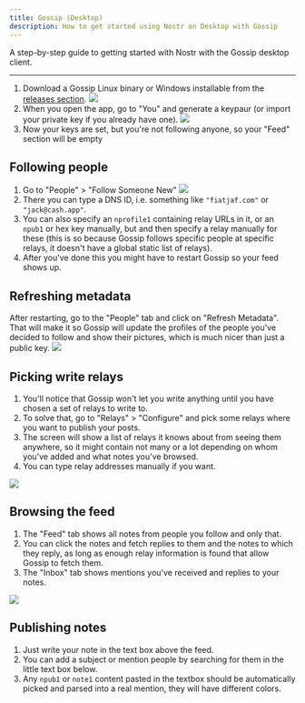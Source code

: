 ```yaml
---
title: Gossip (Desktop)
description: How to get started using Nostr on Desktop with Gossip
---
```


A step-by-step guide to getting started with Nostr with the Gossip desktop client.

---

1. Download a Gossip Linux binary or Windows installable from the [releases section](https://github.com/mikedilger/gossip/releases). ![](/images/gossip-install.png)
1. When you open the app, go to "You" and generate a keypaur (or import your private key if you already have one). ![](/images/gossip-create.png)
1. Now your keys are set, but you're not following anyone, so your "Feed" section will be empty

## Following people

1. Go to "People" > "Follow Someone New" ![](/images/gossip-follow.png)
1. There you can type a DNS ID, i.e. something like `"fiatjaf.com"` or `"jack@cash.app"`.
1. You can also specify an `nprofile1` containing relay URLs in it, or an `npub1` or hex key manually, but and then specify a relay manually for these (this is so because Gossip follows specific people at specific relays, it doesn't have a global static list of relays).
1. After you've done this you might have to restart Gossip so your feed shows up.

## Refreshing metadata

After restarting, go to the "People" tab and click on "Refresh Metadata". That will make it so Gossip will update the profiles of the people you've decided to follow and show their pictures, which is much nicer than just a public key.
![](/images/gossip-metadata.png)

## Picking write relays

1. You'll notice that Gossip won't let you write anything until you have chosen a set of relays to write to.
1. To solve that, go to "Relays" > "Configure" and pick some relays where you want to publish your posts.
1. The screen will show a list of relays it knows about from seeing them anywhere, so it might contain not many or a lot depending on whom you've added and what notes you've browsed.
1. You can type relay addresses manually if you want.

![](/images/gossip-relays.png)

## Browsing the feed

1. The "Feed" tab shows all notes from people you follow and only that.
1. You can click the notes and fetch replies to them and the notes to which they reply, as long as enough relay information is found that allow Gossip to fetch them.
1. The "Inbox" tab shows mentions you've received and replies to your notes.

![](/images/gossip-feed.png)

## Publishing notes

1. Just write your note in the text box above the feed.
1. You can add a subject or mention people by searching for them in the little text box below.
1. Any `npub1` or `note1` content pasted in the textbox should be automatically picked and parsed into a real mention, they will have different colors.
